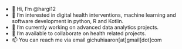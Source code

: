 - 👋 Hi, I’m @hargi12
- 👀 I’m interested in digital health interventions, machine learning and software development in python, R and Kotlin.
- 🌱 I’m currently working on advanced data analytics projects. 
- 💞️ I’m available to collaborate on health related projects.
- 📫 You can reach me via email gichuhiaaron[at]gmail[dot]com

<!---
hargi12/hargi12 is a ✨ special ✨ repository because its `README.md` (this file) appears on your GitHub profile.
You can click the Preview link to take a look at your changes.
--->
